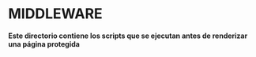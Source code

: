 # MIDDLEWARE

**Este directorio contiene los scripts que se ejecutan antes de renderizar una página protegida**

